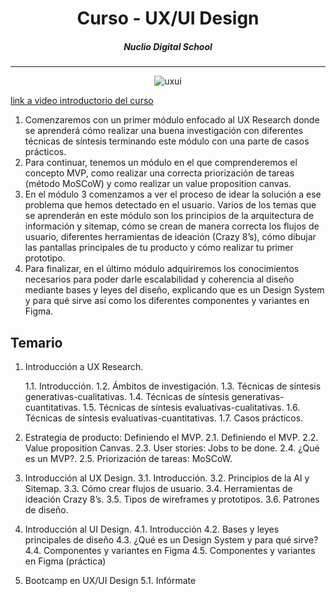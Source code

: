 <center>

# Curso - UX/UI Design
##### Nuclio Digital School

</center>

---
<center>

![uxui](https://i.imgur.com/tAz1tfE.png)

</center>

[link a video introductorio del curso](https://www.youtube.com/embed/d-Dr-eKL9Hc)

1. Comenzaremos con un primer módulo enfocado al UX Research donde se aprenderá cómo realizar una buena investigación con diferentes técnicas de síntesis terminando este módulo con una parte de casos prácticos.
2. Para continuar, tenemos un módulo en el que comprenderemos el concepto MVP, como realizar una correcta priorización de tareas (método MoSCoW) y como realizar un value proposition canvas.
3. En el módulo 3 comenzamos a ver el proceso de idear la solución a ese problema que hemos detectado en el usuario. Varios de los temas que se aprenderán en este módulo son los principios de la arquitectura de información y sitemap, cómo se crean de manera correcta los flujos de usuario, diferentes herramientas de ideación (Crazy 8’s), cómo dibujar las pantallas principales de tu producto y cómo realizar tu primer prototipo.
4. Para finalizar, en el último módulo adquiriremos los conocimientos necesarios para poder darle escalabilidad y coherencia al diseño mediante bases y leyes del diseño, explicando que es un Design System y para qué sirve así como los diferentes componentes y variantes en Figma.

## **Temario**

1. Introducción a UX Research.

    1.1. Introducción.
    1.2. Ámbitos de investigación.
    1.3. Técnicas de síntesis generativas-cualitativas.
    1.4. Técnicas de síntesis generativas-cuantitativas.
    1.5. Técnicas de síntesis evaluativas-cualitativas.
    1.6. Técnicas de síntesis evaluativas-cuantitativas.
    1.7. Casos prácticos.

2. Estrategia de producto: Definiendo el MVP.
2.1. Definiendo el MVP.
2.2. Value proposition Canvas.
2.3. User stories: Jobs to be done.
2.4. ¿Qué es un MVP?.
2.5. Priorización de tareas: MoSCoW.

3. Introducción al UX Design.
3.1. Introducción.
3.2. Principios de la AI y Sitemap.
3.3. Cómo crear flujos de usuario.
3.4. Herramientas de ideación Crazy 8’s.
3.5. Tipos de wireframes y prototipos.
3.6. Patrones de diseño.

4. Introducción al UI Design.
4.1. Introducción
4.2. Bases y leyes principales de diseño
4.3. ¿Qué es un Design System y para qué sirve?
4.4. Componentes y variantes en Figma
4.5. Componentes y variantes en Figma (práctica)

5. Bootcamp en UX/UI Design
5.1. Infórmate
